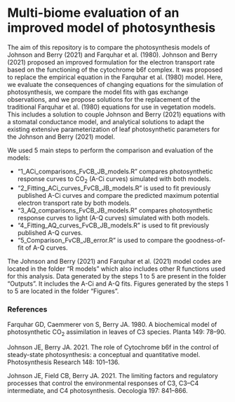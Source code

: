 # Multi-biome evaluation of an improved model of photosynthesis

The aim of this repository is to compare the photosynthesis models of Johnson and Berry (2021) and Farquhar et al. (1980). 
Johnson and Berry (2021) proposed an improved formulation for the electron transport rate based on the functioning of the cytochrome b6f complex. It was proposed to replace the empirical equation in the Farquhar et al. (1980) model. Here, we evaluate the consequences of changing equations for the simulation of photosynthesis, we compare the model fits with gas exchange observations, and we propose solutions for the replacement of the traditional Farquhar et al. (1980) equations for use in vegetation models. This includes a solution to couple Johnson and Berry (2021) equations with a stomatal conductance model, and analytical solutions to adapt the existing extensive parameterization of leaf photosynthetic parameters for the Johnson and Berry (2021) model.


We used 5 main steps to perform the comparison and evaluation of the models:
- “1_ACi_comparisons_FvCB_JB_models.R” compares photosynthetic response curves to CO<sub>2</sub> (A-Ci curves) simulated with both models.
- “2_Fitting_ACi_curves_FvCB_JB_models.R” is used to fit previously published A-Ci curves and compare the predicted maximum potential electron transport rate by both models. 
- “3_AQ_comparisons_FvCB_JB_models.R” compares photosynthetic response curves to light (A-Q curves) simulated with both models.
- “4_Fitting_AQ_curves_FvCB_JB_models.R” is used to fit previously published A-Q curves.
- “5_Comparison_FvCB_JB_error.R” is used to compare the goodness-of-fit of A-Q curves.

The Johnson and Berry (2021) and Farquhar et al. (2021) model codes are located in the folder “R models” which also includes other R functions used for this analysis.
Data generated by the steps 1 to 5 are present in the folder “Outputs”. It includes the A-Ci and A-Q fits.
Figures generated by the steps 1 to 5 are located in the folder “Figures”.

### References

Farquhar GD, Caemmerer  von S, Berry JA. 1980. A biochemical model of photosynthetic CO<sub>2</sub> assimilation in leaves of C3 species. Planta 149: 78–90.

Johnson JE, Berry JA. 2021. The role of Cytochrome b6f in the control of steady-state photosynthesis: a conceptual and quantitative model. Photosynthesis Research 148: 101–136.

Johnson JE, Field CB, Berry JA. 2021. The limiting factors and regulatory processes that control the environmental responses of C3, C3–C4 intermediate, and C4 photosynthesis. Oecologia 197: 841–866.


